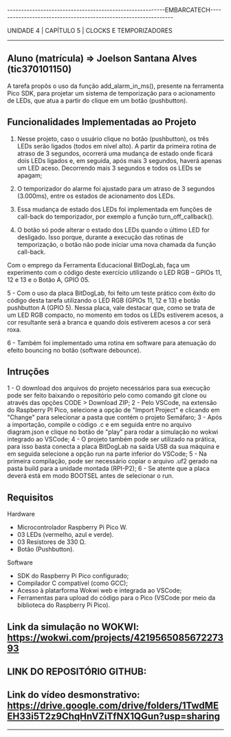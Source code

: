---------------------------------------------------------EMBARCATECH----------------------------------------------------------------

UNIDADE 4 | CAPÍTULO 5 | CLOCKS E TEMPORIZADORES 
____________________________________________________________________________________________________________________________________

## Aluno (matrícula) => Joelson Santana Alves (tic370101150)

A tarefa propôs o uso da função add_alarm_in_ms(), presente
na ferramenta Pico SDK, para projetar um sistema de temporização
para o acionamento de LEDs, que atua a partir do clique em um
botão (pushbutton). 

## Funcionalidades Implementadas ao Projeto

1. Nesse projeto, caso o usuário clique no botão (pushbutton), os três LEDs serão
ligados (todos em nível alto). A partir da primeira rotina de atraso de 3 segundos,
ocorrerá uma mudança de estado onde ficará dois LEDs ligados e, em seguida, após mais 3 segundos, 
haverá apenas um LED aceso. Decorrendo mais 3 segundos e todos os LEDs se apagam;

2. O temporizador do alarme foi ajustado para um atraso de 3 segundos (3.000ms), entre os estados de acionamento dos
LEDs.

3. Essa mudança de estado dos LEDs foi implementada em
funções de call-back do temporizador, por exemplo a função  turn_off_callback().

4. O botão só pode alterar o estado dos LEDs quando o último LED
for desligado. Isso porque, durante a execução das rotinas de
temporização, o botão não pode iniciar uma nova chamada da
função call-back.

Com o emprego da Ferramenta Educacional BitDogLab, faça
um experimento com o código deste exercício utilizando o LED
RGB – GPIOs 11, 12 e 13 e o Botão A, GPIO 05.

5 - Com o uso da placa BitDogLab, foi feito um teste prático com êxito do código desta tarefa utilizando o LED
RGB (GPIOs 11, 12 e 13) e botão pushbutton A (GPIO 5). Nessa placa, vale destacar que, como se trata de um LED RGB compacto, no momento em todos os LEDs estiverem acesos, a cor resultante será a branca e quando dois estiverem acesos a cor será roxa.

6 - Também foi implementado uma rotina em software para atenuação
do efeito bouncing no botão (software debounce).

## Intruções
1 - O download dos arquivos do projeto necessários para sua execução pode ser feito baixando o repositório pelo como comando git clone <link do repositorio> ou através das opções CODE > Download ZIP;
2 - Pelo VSCode, na extensão do Raspberry PI Pico, selecione a opção de "Import Project" e clicando em "Change" para selecionar a pasta que contém o projeto Semáfaro;
3 - Após a importação, compile o código .c e em seguida entre no arquivo diagram.json e clique no botão de "play" para rodar a simulação no wokwi integrado ao VSCode;
4 - O projeto também pode ser utilizado na prática, para  isso basta conecta a placa BitDogLab na saída USB da sua máquina e em seguida selecione a opção run na parte inferior do VSCode;
5 - Na primeira compilação, pode ser necessário copiar o arquivo .uf2 gerado na pasta build para a unidade montada (RPI-P2);
6 - Se atente que a placa deverá está em modo BOOTSEL antes de selecionar o run.

## Requisitos

Hardware
- Microcontrolador Raspberry Pi Pico W.
- 03 LEDs (vermelho, azul e verde).
- 03 Resistores de 330 Ω.
- Botão (Pushbutton).

Software
- SDK do Raspberry Pi Pico configurado;
- Compilador C compatível (como GCC);
- Acesso à platarforma Wokwi web e integrada ao VSCode;
- Ferramentas para upload do código para o Pico (VSCode por meio da biblioteca do Raspberry Pi Pico).

## Link da simulação no WOKWI: https://wokwi.com/projects/421956508567227393

## LINK DO REPOSITÓRIO GITHUB: 

## Link do vídeo desmonstrativo: https://drive.google.com/drive/folders/1TwdMEEH33i5T2z9ChqHnVZiTfNX1QGun?usp=sharing
____________________________________________________________________________________________________________________________________